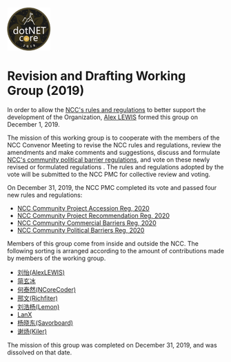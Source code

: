 <p>
    <a href="https://www.dotnetcore.xyz" target="_blank" title="Home of .NET Core Community">
        <img width="100" src="revision-and-drafting-working-group-2019.png" />
    </a>
</p>

# Revision and Drafting Working Group (2019)

In order to allow the [NCC's rules and regulations](../rules-index.md) to better support the development of the Organization, [Alex LEWIS](https://alexinea.com) formed this group on December 1, 2019.

The mission of this working group is to cooperate with the members of the NCC Convenor Meeting to revise the NCC rules and regulations, review the amendments and make comments and suggestions, discuss and formulate [NCC's community political barrier regulations](../rules/community-political-barriers-reg-2020.md), and vote on these newly revised or formulated regulations . The rules and regulations adopted by the vote will be submitted to the NCC PMC for collective review and voting.

On December 31, 2019, the NCC PMC completed its vote and passed four new rules and regulations:

- [NCC Community Project Accession Reg, 2020](../rules/community-project-accession-reg-2020.md)
- [NCC Community Project Recommendation Reg, 2020](../rules/community-project-recommendation-reg-2020.md)
- [NCC Community Commercial Barriers Reg, 2020](../rules/community-commercial-barriers-reg-2020.md)
- [NCC Community Political Barriers Reg, 2020](../rules/community-political-barriers-reg-2020.md)

Members of this group come from inside and outside the NCC. The following sorting is arranged according to the amount of contributions made by members of the working group.

- [刘怡(AlexLEWIS)](https://github.com/alexinea)
- [简玄冰](https://github.com/jianxuanbing)
- [何泰然(NCoreCoder)](https://github.com/htrlq/)
- [邢文(Richfiter)](https://github.com/xingwen1987)
- [刘浩杨(Lemon)](https://github.com/liuhaoyang)
- [LanX](https://github.com/NMSAzulX)
- [杨晓东(Savorboard)](https://github.com/yang-xiaodong)
- [谢炀(Kiler)](https://github.com/kiler398)

The mission of this group was completed on December 31, 2019, and was dissolved on that date.
